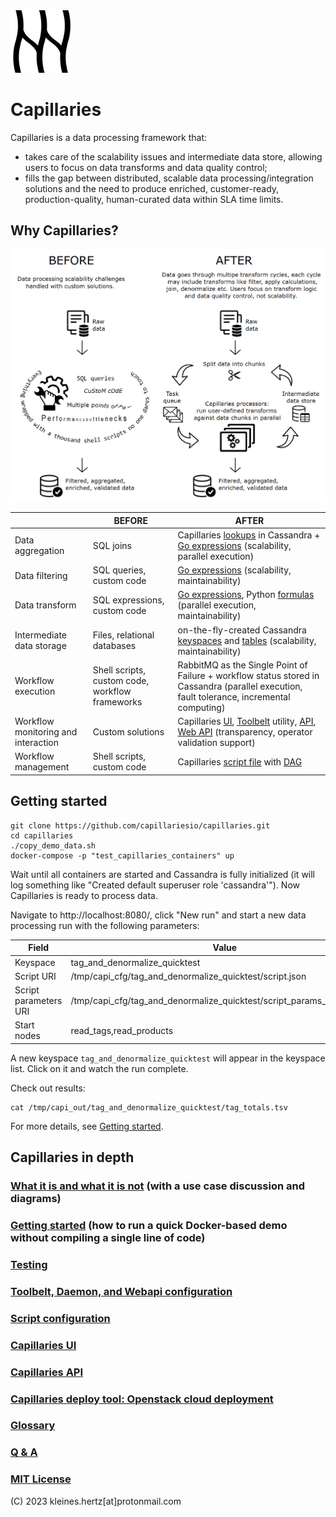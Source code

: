 <img src="doc/logo.svg" alt="logo" width="100"/>

# Capillaries

Capillaries is a data processing framework that:
- takes care of the scalability issues and intermediate data store, allowing users to focus on data transforms and data quality control;
- fills the gap between distributed, scalable data processing/integration solutions and the need to produce enriched, customer-ready, production-quality, human-curated data within SLA time limits.

## Why Capillaries?
![Capillaries: before and after](doc/beforeafter.png)


|             | BEFORE | AFTER |
| ----------- | ------ |------ |
| Data aggregation | SQL joins | Capillaries [lookups](doc/glossary.md#lookup) in Cassandra + [Go expressions](doc/glossary.md#go-expressions) (scalability, parallel execution) |
| Data filtering | SQL queries, custom code | [Go expressions](doc/glossary.md#go-expressions) (scalability, maintainability) |
| Data transform | SQL expressions, custom code | [Go expressions](doc/glossary.md#go-expressions), Python [formulas](doc/glossary.md#py_calc-processor) (parallel execution, maintainability) |
| Intermediate data storage | Files, relational databases | on-the-fly-created Cassandra [keyspaces](doc/glossary.md#keyspace) and [tables](doc/glossary.md#table) (scalability, maintainability) |
| Workflow execution | Shell scripts, custom code, workflow frameworks | RabbitMQ as the Single Point of Failure + workflow status stored in Cassandra (parallel execution, fault tolerance, incremental computing) |
| Workflow monitoring and interaction | Custom solutions | Capillaries [UI](ui/README.md), [Toolbelt](doc/glossary.md#toolbelt) utility, [API](doc/api.md), [Web API](doc/glossary.md#webapi) (transparency, operator validation support) |
| Workflow management | Shell scripts, custom code | Capillaries [script file](doc/glossary.md#script) with [DAG](doc/glossary.md#dag) |

## Getting started

```
git clone https://github.com/capillariesio/capillaries.git
cd capillaries
./copy_demo_data.sh
docker-compose -p "test_capillaries_containers" up
```

Wait until all containers are started and Cassandra is fully initialized (it will log something like "Created default superuser role 'cassandra'"). Now Capillaries is ready to process data.

Navigate to http://localhost:8080/, click "New run" and start a new data processing run with the following parameters:

| Field | Value |
|- | - |
| Keyspace | tag_and_denormalize_quicktest |
| Script URI | /tmp/capi_cfg/tag_and_denormalize_quicktest/script.json |
| Script parameters URI | /tmp/capi_cfg/tag_and_denormalize_quicktest/script_params_one_run.json |
| Start nodes |	read_tags,read_products |

A new keyspace `tag_and_denormalize_quicktest` will appear in the keyspace list. Click on it and watch the run complete.

Check out results:
```
cat /tmp/capi_out/tag_and_denormalize_quicktest/tag_totals.tsv
```

For more details, see [Getting started](doc/started.md).

## Capillaries in depth

### [What it is and what it is not](doc/what.md) (with a use case discussion and diagrams)
### [Getting started](doc/started.md) (how to run a quick Docker-based demo without compiling a single line of code)
### [Testing](doc/testing.md)
### [Toolbelt, Daemon, and Webapi configuration](doc/binconfig.md)
### [Script configuration](doc/scriptconfig.md)
### [Capillaries UI](ui/README.md)
### [Capillaries API](doc/api.md)
### [Capillaries deploy tool: Openstack cloud deployment](test/deploy/README.md)
### [Glossary](doc/glossary.md)
### [Q & A](doc/qna.md)
### [MIT License](LICENSE)

(C) 2023 kleines.hertz[at]protonmail.com